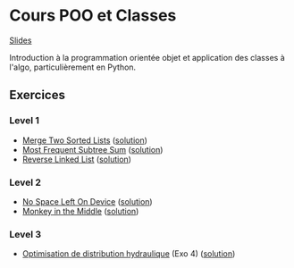 # Cours POO et Classes

[Slides](https://github.com/INSAlgo/INSAlgo-2022-2023/blob/main/09%20-%20POO%20et%20Classes/Cours%209%20-%20POO%20et%20Classes.pdf)

Introduction à la programmation orientée objet et application des classes à l'algo, particulièrement en Python.

## Exercices

### Level 1

+ [Merge Two Sorted Lists](https://leetcode.com/problems/merge-two-sorted-lists/) ([solution](https://github.com/INSAlgo/Corrections/blob/main/LC/merge%20two%20sorted%20lists.py))
+ [Most Frequent Subtree Sum](https://leetcode.com/problems/most-frequent-subtree-sum/) ([solution](https://github.com/INSAlgo/Corrections/blob/main/LC/most%20frequent%20subtree%20sum.py))
+ [Reverse Linked List](https://leetcode.com/problems/reverse-linked-list/) ([solution](https://github.com/INSAlgo/Corrections/blob/main/LC/reverse%20linked%20list.py))

### Level 2

+ [No Space Left On Device](https://adventofcode.com/2022/day/7) ([solution](https://github.com/INSAlgo/Corrections/blob/main/AOC/2022%20day%207.py))
+ [Monkey in the Middle](https://adventofcode.com/2022/day/11) ([solution](https://github.com/INSAlgo/Corrections/blob/main/AOC/2022%20day%2011.py))

### Level 3

+ [Optimisation de distribution hydraulique](https://www.isograd-testingservices.com//FR/solutions-challenges-de-code?cts_id=86) (Exo 4) ([solution](https://github.com/INSAlgo/Corrections/blob/main/IG/optimisation%20de%20distribution%20hydraulique.py))
